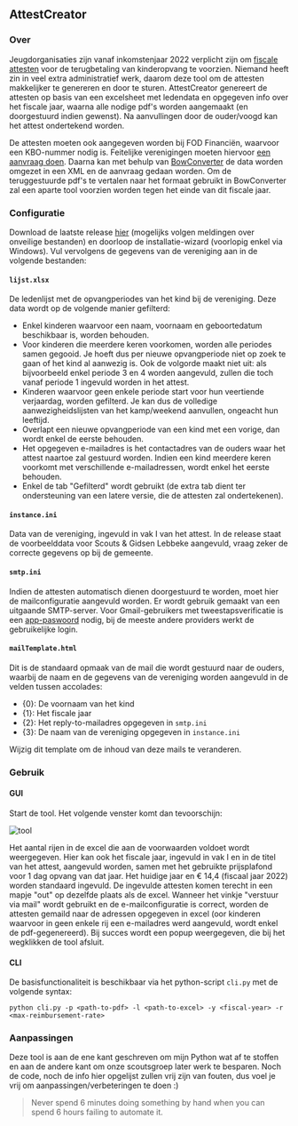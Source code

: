 ## AttestCreator
### Over
Jeugdorganisaties zijn vanaf inkomstenjaar 2022 verplicht zijn om [fiscale attesten](https://financien.belgium.be/nl/E-services/Belcotaxonweb/technische-documentatie) 
voor de terugbetaling van kinderopvang te voorzien. Niemand heeft zin in veel extra administratief werk,
daarom deze tool om de attesten makkelijker te genereren en door te sturen. AttestCreator genereert de attesten 
op basis van een excelsheet met ledendata en opgegeven info over het fiscale jaar, waarna alle nodige pdf's worden 
aangemaakt (en doorgestuurd indien gewenst). Na aanvullingen door de ouder/voogd kan het attest ondertekend worden.

De attesten moeten ook aangegeven worden bij FOD Financiën, waarvoor een KBO-nummer nodig is.
Feitelijke verenigingen moeten hiervoor [een aanvraag doen](https://financien.belgium.be/nl/E-services/Belcotaxonweb/hoe-toegang-krijgen-tot-belcotax-on-web#q3).
Daarna kan met behulp van [BowConverter](https://financien.belgium.be/sites/default/files/downloads/161-BowConvert86-2022.zip)
de data worden omgezet in een XML en de aanvraag gedaan worden. Om de teruggestuurde pdf's te vertalen naar het formaat 
gebruikt in BowConverter zal een aparte tool voorzien worden tegen het einde van dit fiscale jaar.

### Configuratie
Download de laatste release [hier](https://github.com/rokeppen/attestCreator/releases/download/v2/v2.zip) 
(mogelijks volgen meldingen over onveilige bestanden) en doorloop de installatie-wizard (voorlopig enkel via Windows). 
Vul vervolgens de gegevens van de vereniging aan in de volgende bestanden:
#### ```lijst.xlsx```
De ledenlijst met de opvangperiodes van het kind bij de vereniging. Deze data wordt op de volgende manier gefilterd:
- Enkel kinderen waarvoor een naam, voornaam en geboortedatum beschikbaar is, worden behouden.
- Voor kinderen die meerdere keren voorkomen, worden alle periodes samen gegooid. Je hoeft dus per nieuwe opvangperiode 
niet op zoek te gaan of het kind al aanwezig is. Ook de volgorde maakt niet uit: als bijvoorbeeld enkel periode 3 en 4 worden aangevuld, 
zullen die toch vanaf periode 1 ingevuld worden in het attest.
- Kinderen waarvoor geen enkele periode start voor hun veertiende verjaardag, worden gefilterd. 
Je kan dus de volledige aanwezigheidslijsten van het kamp/weekend aanvullen, ongeacht hun leeftijd.
- Overlapt een nieuwe opvangperiode van een kind met een vorige, dan wordt enkel de eerste behouden.
- Het opgegeven e-mailadres is het contactadres van de ouders waar het attest naartoe zal gestuurd worden. 
Indien een kind meerdere keren voorkomt met verschillende e-mailadressen, wordt enkel het eerste behouden.
- Enkel de tab "Gefilterd" wordt gebruikt (de extra tab dient ter ondersteuning van een latere versie, die de attesten zal ondertekenen).
#### ```instance.ini```
Data van de vereniging, ingevuld in vak I van het attest. In de release staat de voorbeelddata 
voor Scouts & Gidsen Lebbeke aangevuld, vraag zeker de correcte gegevens op bij de gemeente.
#### ```smtp.ini```
Indien de attesten automatisch dienen doorgestuurd te worden, moet hier de mailconfiguratie aangevuld worden.
Er wordt gebruik gemaakt van een uitgaande SMTP-server. Voor Gmail-gebruikers met tweestapsverificatie is een 
[app-paswoord](https://support.google.com/accounts/answer/185833) nodig, bij de meeste andere providers werkt de gebruikelijke login.
#### ```mailTemplate.html```
Dit is de standaard opmaak van de mail die wordt gestuurd naar de ouders, waarbij de naam en de gegevens van de vereniging
worden aangevuld in de velden tussen accolades:
- {0}: De voornaam van het kind
- {1}: Het fiscale jaar
- {2}: Het reply-to-mailadres opgegeven in ```smtp.ini```
- {3}: De naam van de vereniging opgegeven in ```instance.ini```

Wijzig dit template om de inhoud van deze mails te veranderen.

### Gebruik
#### GUI
Start de tool. Het volgende venster komt dan tevoorschijn:

![tool](resources/img/app.png)

Het aantal rijen in de excel die aan de voorwaarden voldoet wordt weergegeven. Hier kan ook het fiscale jaar, ingevuld in vak I 
en in de titel van het attest, aangevuld worden, samen met het gebruikte prijsplafond voor 1 dag opvang van dat jaar. 
Het huidige jaar en € 14,4 (fiscaal jaar 2022) worden standaard ingevuld. De ingevulde attesten komen terecht in een mapje "out" 
op dezelfde plaats als de excel. Wanneer het vinkje "verstuur via mail" wordt gebruikt en de e-mailconfiguratie is correct,
worden de attesten gemaild naar de adressen opgegeven in excel (oor kinderen waarvoor in geen enkele rij een e-mailadres werd aangevuld, 
wordt enkel de pdf-gegenereerd). Bij succes wordt een popup weergegeven, die bij het wegklikken de tool afsluit.

#### CLI
De basisfunctionaliteit is beschikbaar via het python-script ```cli.py``` met de volgende syntax:
```
python cli.py -p <path-to-pdf> -l <path-to-excel> -y <fiscal-year> -r <max-reimbursement-rate>
```

### Aanpassingen
Deze tool is aan de ene kant geschreven om mijn Python wat af te stoffen en aan de andere kant om onze scoutsgroep later werk te besparen.
Noch de code, noch de info hier opgelijst zullen vrij zijn van fouten, dus voel je vrij om aanpassingen/verbeteringen te doen :)
> Never spend 6 minutes doing something by hand when you can spend 6 hours failing to automate it.
